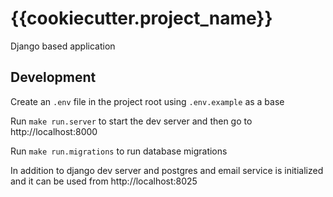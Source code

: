 # {{cookiecutter.project_name}}

Django based application

## Development

Create an `.env` file in the project root using `.env.example` as a base

Run `make run.server` to start the dev server and then go to http://localhost:8000

Run `make run.migrations` to run database migrations

In addition to django dev server and postgres and email service is initialized and it can be used from http://localhost:8025
